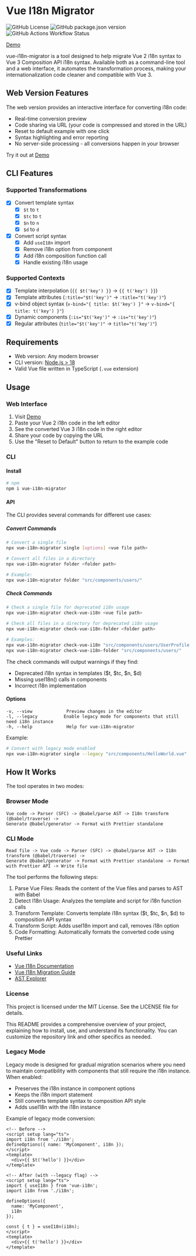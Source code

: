 # Vue I18n Migrator

![GitHub License](https://img.shields.io/github/license/dimgolsh/vue-i18n-migrator)
![GitHub package.json version](https://img.shields.io/github/package-json/v/dimgolsh/vue-i18n-migrator)
![GitHub Actions Workflow Status](https://img.shields.io/github/actions/workflow/status/dimgolsh/vue-i18n-migrator/test.yml)

[Demo](https://dimgolsh.github.io/vue-i18n-migrator/)

vue-i18n-migrator is a tool designed to help migrate Vue 2 i18n syntax to Vue 3 Composition API i18n syntax. Available both as a command-line tool and a web interface, it automates the transformation process, making your internationalization code cleaner and compatible with Vue 3.

## Web Version Features

The web version provides an interactive interface for converting i18n code:
- Real-time conversion preview
- Code sharing via URL (your code is compressed and stored in the URL)
- Reset to default example with one click
- Syntax highlighting and error reporting
- No server-side processing - all conversions happen in your browser

Try it out at [Demo](https://dimgolsh.github.io/vue-i18n-migrator/)

## CLI Features

### Supported Transformations

- [x] Convert template syntax
  - [x] `$t` to `t`
  - [x] `$tc` to `t`
  - [x] `$n` to `n`
  - [x] `$d` to `d`
  
- [x] Convert script syntax
  - [x] Add `useI18n` import
  - [x] Remove i18n option from component
  - [x] Add i18n composition function call
  - [x] Handle existing i18n usage

### Supported Contexts

- [x] Template interpolation (`{{ $t('key') }}` → `{{ t('key') }}`)
- [x] Template attributes (`:title="$t('key')"` → `:title="t('key')"`)
- [x] v-bind object syntax (`v-bind="{ title: $t('key') }"` → `v-bind="{ title: t('key') }"`)
- [x] Dynamic components (`:is="$t('key')"` → `:is="t('key')"`)
- [x] Regular attributes (`title="$t('key')"` → `title="t('key')"`)

## Requirements

- Web version: Any modern browser
- CLI version: [Node.js > 18](https://nodejs.org/en/)
- Valid Vue file written in TypeScript (`.vue` extension)

## Usage

### Web Interface

1. Visit [Demo](https://dimgolsh.github.io/vue-i18n-migrator/)
2. Paste your Vue 2 i18n code in the left editor
3. See the converted Vue 3 i18n code in the right editor
4. Share your code by copying the URL
5. Use the "Reset to Default" button to return to the example code

### CLI

#### Install

```bash
# npm
npm i vue-i18n-migrator
```

#### API

The CLI provides several commands for different use cases:

##### Convert Commands

```bash
# Convert a single file
npx vue-i18n-migrator single [options] <vue file path>

# Convert all files in a directory
npx vue-i18n-migrator folder <folder path>

# Example:
npx vue-i18n-migrator folder "src/components/users/"
```

##### Check Commands

```bash
# Check a single file for deprecated i18n usage
npx vue-i18n-migrator check-vue-i18n <vue file path>

# Check all files in a directory for deprecated i18n usage
npx vue-i18n-migrator check-vue-i18n-folder <folder path>

# Examples:
npx vue-i18n-migrator check-vue-i18n "src/components/users/UserProfile.vue"
npx vue-i18n-migrator check-vue-i18n-folder "src/components/users/"
```

The check commands will output warnings if they find:
- Deprecated i18n syntax in templates ($t, $tc, $n, $d)
- Missing useI18n() calls in components
- Incorrect i18n implementation

#### Options
```
-v, --view             Preview changes in the editor
-l, --legacy          Enable legacy mode for components that still need i18n instance
-h, --help             Help for vue-i18n-migrator
```

Example:
```bash
# Convert with legacy mode enabled
npx vue-i18n-migrator single --legacy "src/components/HelloWorld.vue"
```

## How It Works

The tool operates in two modes:

### Browser Mode
```
Vue code -> Parser (SFC) -> @babel/parse AST -> I18n transform (@babel/traverse) -> 
Generate @babel/generator -> Format with Prettier standalone
```

### CLI Mode
```
Read file -> Vue code -> Parser (SFC) -> @babel/parse AST -> I18n transform (@babel/traverse) -> 
Generate @babel/generator -> Format with Prettier standalone -> Format with Prettier API -> Write file
```

The tool performs the following steps:

1. Parse Vue Files: Reads the content of the Vue files and parses to AST with Babel
2. Detect I18n Usage: Analyzes the template and script for i18n function calls
3. Transform Template: Converts template i18n syntax ($t, $tc, $n, $d) to composition API syntax
4. Transform Script: Adds useI18n import and call, removes i18n option
5. Code Formatting: Automatically formats the converted code using Prettier

### Useful Links
- [Vue I18n Documentation](https://vue-i18n.intlify.dev/)
- [Vue I18n Migration Guide](https://vue-i18n.intlify.dev/guide/migration/breaking.html)
- [AST Explorer](https://astexplorer.net/)

### License

This project is licensed under the MIT License. See the LICENSE file for details.

This README provides a comprehensive overview of your project, explaining how to install, use, and understand its functionality. You can customize the repository link and other specifics as needed.

### Legacy Mode

Legacy mode is designed for gradual migration scenarios where you need to maintain compatibility with components that still require the i18n instance. When enabled:

- Preserves the i18n instance in component options
- Keeps the i18n import statement
- Still converts template syntax to composition API style
- Adds useI18n with the i18n instance

Example of legacy mode conversion:

```vue
<!-- Before -->
<script setup lang="ts">
import i18n from './i18n';
defineOptions({ name: 'MyComponent', i18n });
</script>
<template>
  <div>{{ $t('hello') }}</div>
</template>

<!-- After (with --legacy flag) -->
<script setup lang="ts">
import { useI18n } from 'vue-i18n';
import i18n from './i18n';

defineOptions({
  name: 'MyComponent',
  i18n
});

const { t } = useI18n(i18n);
</script>
<template>
  <div>{{ t('hello') }}</div>
</template>
```
